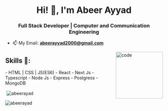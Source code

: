 <h1 align="center">Hi! 👋, I'm Abeer Ayyad</h1>
<h3 align="center">Full Stack Developer | Computer and Communication Engineering</h3>


- 📫 My Email: **abeerayyad2000@gmail.com**

<a href="https://imgbb.com/"><img align ='right' src="https://i.ibb.co/t3Ytysr/code.gif" alt="code" border="0" width="150" height="150"></a>

<h2 align="left">Skills 🌱:</h2>

<p align="left">
- HTML | CSS | JS(ES6)
- React
- Next Js
- Typescript
- Node Js
- Express 
- Postgress
- MongoDB
</p>

<p>&nbsp;<img align="center" src="https://github-readme-stats.vercel.app/api?username=abeerayad&show_icons=true&locale=en" alt="abeerayad" /></p>

<p><img align="center" src="https://github-readme-streak-stats.herokuapp.com/?user=abeerayad&" alt="abeerayad" /></p>



